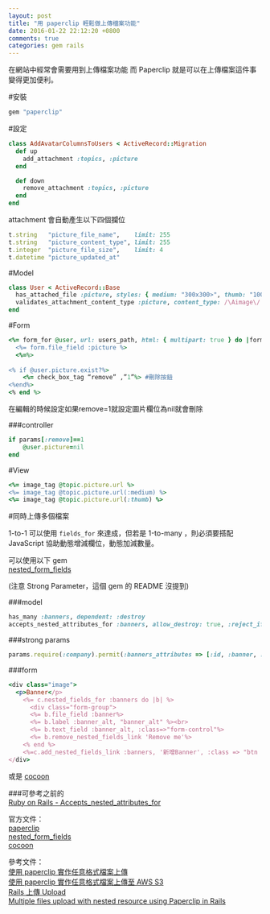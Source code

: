 ```yaml
---
layout: post
title: "用 paperclip 輕鬆做上傳檔案功能"
date: 2016-01-22 22:12:20 +0800
comments: true
categories: gem rails
---
```


在網站中經常會需要用到上傳檔案功能
而 Paperclip 就是可以在上傳檔案這件事變得更加便利。

<!-- more -->

#安裝

```ruby
gem "paperclip"
```

#設定

```ruby
class AddAvatarColumnsToUsers < ActiveRecord::Migration
  def up
    add_attachment :topics, :picture
  end

  def down
    remove_attachment :topics, :picture
  end
end
```

attachment 會自動產生以下四個攔位

```ruby
t.string   "picture_file_name",    limit: 255
t.string   "picture_content_type", limit: 255
t.integer  "picture_file_size",    limit: 4
t.datetime "picture_updated_at"
```

#Model

```ruby
class User < ActiveRecord::Base
  has_attached_file :picture, styles: { medium: "300x300>", thumb: "100x100>" }, default_url: "/images/:style/missing.png"
  validates_attachment_content_type :picture, content_type: /\Aimage\/.*\Z/
end
```

#Form

```ruby
<%= form_for @user, url: users_path, html: { multipart: true } do |form| %>
  <%= form.file_field :picture %>
  <%=%>
  
<% if @user.picture.exist?%>
	<%= check_box_tag “remove” ,”1”%> #刪除按鈕
<%end%>
<% end %>
```

在編輯的時候設定如果remove=1就設定圖片欄位為nil就會刪除

###controller

```ruby
if params[:remove]==1
    @user.picture=nil
end
```

#View

```ruby
<%= image_tag @topic.picture.url %>
<%= image_tag @topic.picture.url(:medium) %>
<%= image_tag @topic.picture.url(:thumb) %>
```

#同時上傳多個檔案

1-to-1 可以使用 `fields_for` 來達成，但若是 1-to-many ，則必須要搭配 JavaScript 協助動態增減欄位，動態加減數量。  

可以使用以下 gem  
[nested_form_fields](https://github.com/ncri/nested_form_fields)  

(注意 Strong Parameter，這個 gem 的 README 沒提到)

###model

```ruby
has_many :banners, dependent: :destroy
accepts_nested_attributes_for :banners, allow_destroy: true, :reject_if => :all_blank
```

###strong params

```ruby
params.require(:company).permit(:banners_attributes => [:id, :banner, :banner_alt, :_destroy])
```

###form

```ruby
<div class="image">
  <p>Banner</p>
    <%= c.nested_fields_for :banners do |b| %>
      <div class="form-group">
      <%= b.file_field :banner%>
      <%= b.label :banner_alt, "banner_alt" %><br>
      <%= b.text_field :banner_alt, :class=>"form-control"%>
      <%= b.remove_nested_fields_link 'Remove me'%>
    <% end %>
    <%=c.add_nested_fields_link :banners, '新增Banner', :class => "btn btn-default"%>
</div>

```

或是  [cocoon](https://github.com/nathanvda/cocoon)

###可參考之前的  
[Ruby on Rails - Accepts_nested_attributes_for](http://mgleon08.github.io/blog/2015/12/13/ruby-on-rails-accepts-nested-attributes-for/)


官方文件：  
[paperclip](https://github.com/thoughtbot/paperclip)  
[nested_form_fields](https://github.com/ncri/nested_form_fields)  
[cocoon](https://github.com/nathanvda/cocoon)  

參考文件：  
[使用 paperclip 實作任意格式檔案上傳](http://chouandy.logdown.com/posts/249554-use-paperclip-implement-any-format-file-uploading)  
[使用 paperclip 實作任意格式檔案上傳至 AWS S3](http://chouandy.logdown.com/posts/252165-use-paperclip-implement-any-format-file-uploading-to-aws-s3)  
[Rails 上傳 Upload](http://blog.jex.tw/blog/2015/07/13/rails-upload/)  
[Multiple files upload with nested resource using Paperclip in Rails](http://www.railscook.com/recipes/multiple-files-upload-with-nested-resource-using-paperclip-in-rails/)  
